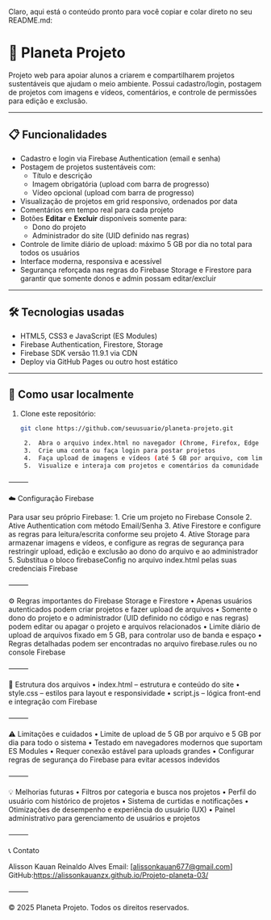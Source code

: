 Claro, aqui está o conteúdo pronto para você copiar e colar direto no seu README.md:

# 🌱 Planeta Projeto

Projeto web para apoiar alunos a criarem e compartilharem projetos sustentáveis que ajudam o meio ambiente. Possui cadastro/login, postagem de projetos com imagens e vídeos, comentários, e controle de permissões para edição e exclusão.

---

## 📋 Funcionalidades

- Cadastro e login via Firebase Authentication (email e senha)
- Postagem de projetos sustentáveis com:
  - Título e descrição
  - Imagem obrigatória (upload com barra de progresso)
  - Vídeo opcional (upload com barra de progresso)
- Visualização de projetos em grid responsivo, ordenados por data
- Comentários em tempo real para cada projeto
- Botões **Editar** e **Excluir** disponíveis somente para:
  - Dono do projeto
  - Administrador do site (UID definido nas regras)
- Controle de limite diário de upload: máximo 5 GB por dia no total para todos os usuários
- Interface moderna, responsiva e acessível
- Segurança reforçada nas regras do Firebase Storage e Firestore para garantir que somente donos e admin possam editar/excluir

---

## 🛠 Tecnologias usadas

- HTML5, CSS3 e JavaScript (ES Modules)
- Firebase Authentication, Firestore, Storage
- Firebase SDK versão 11.9.1 via CDN
- Deploy via GitHub Pages ou outro host estático

---

## 🚀 Como usar localmente

1. Clone este repositório:

   ```bash
   git clone https://github.com/seuusuario/planeta-projeto.git

	2.	Abra o arquivo index.html no navegador (Chrome, Firefox, Edge etc.)
	3.	Crie uma conta ou faça login para postar projetos
	4.	Faça upload de imagens e vídeos (até 5 GB por arquivo, com limite total diário de 5 GB)
	5.	Visualize e interaja com projetos e comentários da comunidade

⸻

☁️ Configuração Firebase

Para usar seu próprio Firebase:
	1.	Crie um projeto no Firebase Console
	2.	Ative Authentication com método Email/Senha
	3.	Ative Firestore e configure as regras para leitura/escrita conforme seu projeto
	4.	Ative Storage para armazenar imagens e vídeos, e configure as regras de segurança para restringir upload, edição e exclusão ao dono do arquivo e ao administrador
	5.	Substitua o bloco firebaseConfig no arquivo index.html pelas suas credenciais Firebase

⸻

⚙️ Regras importantes do Firebase Storage e Firestore
	•	Apenas usuários autenticados podem criar projetos e fazer upload de arquivos
	•	Somente o dono do projeto e o administrador (UID definido no código e nas regras) podem editar ou apagar o projeto e arquivos relacionados
	•	Limite diário de upload de arquivos fixado em 5 GB, para controlar uso de banda e espaço
	•	Regras detalhadas podem ser encontradas no arquivo firebase.rules ou no console Firebase

⸻

📁 Estrutura dos arquivos
	•	index.html – estrutura e conteúdo do site
	•	style.css – estilos para layout e responsividade
	•	script.js – lógica front-end e integração com Firebase

⸻

⚠️ Limitações e cuidados
	•	Limite de upload de 5 GB por arquivo e 5 GB por dia para todo o sistema
	•	Testado em navegadores modernos que suportam ES Modules
	•	Requer conexão estável para uploads grandes
	•	Configurar regras de segurança do Firebase para evitar acessos indevidos

⸻

💡 Melhorias futuras
	•	Filtros por categoria e busca nos projetos
	•	Perfil do usuário com histórico de projetos
	•	Sistema de curtidas e notificações
	•	Otimizações de desempenho e experiência do usuário (UX)
	•	Painel administrativo para gerenciamento de usuários e projetos

⸻

📞 Contato

Alisson Kauan Reinaldo Alves
Email: [alissonkauan677@gmail.com]
GitHub:https://alissonkauanzx.github.io/Projeto-planeta-03/

⸻

© 2025 Planeta Projeto. Todos os direitos reservados.
